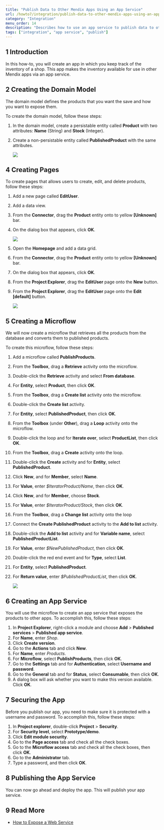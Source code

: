```yaml
---
title: "Publish Data to Other Mendix Apps Using an App Service"
url: /howto7/integration/publish-data-to-other-mendix-apps-using-an-app-service
category: "Integration"
menu_order: 14
description: "Describes how to use an app service to publish data to other Mendix apps."
tags: ["integration", "app service", "publish"]
---
```


## 1 Introduction

In this how-to, you will create an app in which you keep track of the inventory of a shop. This app makes the inventory available for use in other Mendix apps via an app service.

## 2 Creating the Domain Model

The domain model defines the products that you want the save and how you want to expose them.

To create the domain model, follow these steps:

1. In the domain model, create a persistable entity called **Product** with two attributes: **Name** (String) and **Stock** (Integer).
2.  Create a non-persistable entity called **PublishedProduct** with the same attributes.

	![](attachments/publish-data-to-other-mendix-apps/domain-model.png)

## 4 Creating Pages

To create pages that allows users to create, edit, and delete products, follow these steps:

1. Add a new page called **EditUser**.
2. Add a data view.
3. From the **Connector**, drag the **Product** entity onto to yellow **[Unknown]** bar.
4.  On the dialog box that appears, click **OK**.

	![](attachments/publish-data-to-other-mendix-apps/edit-product-page.png)

5. Open the **Homepage** and add a data grid.
6. From the **Connector**, drag the **Product** entity onto to yellow **[Unknown]** bar.
7. On the dialog box that appears, click **OK**.
8. From the **Project Explorer**, drag the **EditUser** page onto the **New** button.
9.  From the **Project Explorer**, drag the **EditUser** page onto the **Edit [default]** button.

	![](attachments/publish-data-to-other-mendix-apps/homepage.png)

## 5 Creating a Microflow

We will now create a microflow that retrieves all the products from the database and converts them to published products.

To create this microflow, follow these steps:

1. Add a microflow called **PublishProducts**.
2. From the **Toolbox**, drag a **Retrieve** activity onto the microflow.
3. Double-click the **Retrieve** activity and select **From database**.
4. For **Entity**, select **Product**, then click **OK**.
5. From the **Toolbox**, drag a **Create list** activity onto the microflow.
6. Double-click the **Create list** activity.
7. For **Entity**, select **PublishedProduct**, then click **OK**.
8. From the **Toolbox** (under **Other**), drag a **Loop** activity onto the microflow.
9. Double-click the loop and for **Iterate over**, select **ProductList**, then click **OK**.
10. From the **Toolbox**, drag a **Create** activity onto the loop.
11. Double-click the **Create** activity and for **Entity**, select **PublishedProduct**.
12. Click **New**, and for **Member**, select **Name**.
13. For **Value**, enter *$IteratorProduct/Name*, then click **OK**.
14. Click **New**, and for **Member**, choose **Stock**.
15. For **Value**, enter *$IteratorProduct/Stock*, then click **OK**.
16. From the **Toolbox**, drag a **Change list** activity onto the loop
17. Connect the **Create PublishedProduct** activity to the **Add to list** activity.
18. Double-click the **Add to list** activity and for **Variable name**, select **PublishedProductList**.
19. For **Value**, enter *$NewPublishedProduct*, then click **OK**.
20. Double-click the red end event and for **Type**, select **List**.
21. For **Entity**, select **PublishedProduct**.
22. For **Return value**, enter *$PublishedProductList*, then click **OK**.

	![](attachments/publish-data-to-other-mendix-apps/microflow.png) 

## 6 Creating an App Service

You will use the microflow to create an app service that exposes the products to other apps. To accomplish this, follow these steps:

1. In **Project Explorer**, right-click a module and choose **Add** > **Published services** > **Published app service**.
2. For **Name**, enter *Shop*.
3. Click **Create version**.
4. Go to the **Actions** tab and click **New**.
5. For **Name**, enter *Products*.
6. For **Microflow**, select **PublishProducts**, then click **OK**.
7. Go to the **Settings** tab and for **Authentication**, select **Username and password**.
8. Go to the **General** tab and for **Status**, select **Consumable**, then click **OK**.
9. A dialog box will ask whether you want to make this version available. Click **OK**.

## 7 Securing the App

Before you publish our app, you need to make sure it is protected with a username and password. To accomplish this, follow these steps:

1. In **Project explorer**, double-click **Project** > **Security**.
2. For **Security level**, select **Prototype/demo**.
3. Click **Edit module security**.
4. Go to the **Page access** tab and check all the check boxes.
5. Go to the **Microflow access** tab and check all the check boxes, then click **OK**.
9. Go to the **Administrator** tab.
10. Type a password, and then click **OK**.

## 8 Publishing the App Service

You can now go ahead and deploy the app. This will publish your app service.

## 9 Read More

* [How to Expose a Web Service](expose-a-web-service)
